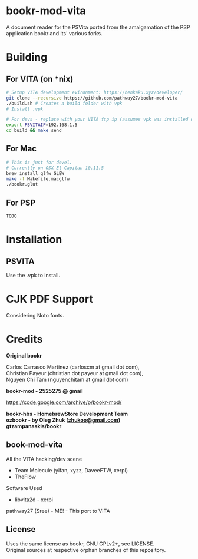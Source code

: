 # bookr-mod-vita

A document reader for the PSVita ported from the amalgamation of the PSP application bookr and its' various forks.

# Building

## For VITA (on *nix)

```sh
# Setup VITA development evironment: https://henkaku.xyz/developer/
git clone --recursive https://github.com/pathway27/bookr-mod-vita
./build.sh # Creates a build folder with vpk
# Install .vpk

# For devs - replace with your VITA ftp ip (assumes vpk was installed once)
export PSVITAIP=192.168.1.5
cd build && make send
```

## For Mac

```sh
# This is just for devel.
# Currently on OSX El Capitan 10.11.5
brew install glfw GLEW
make -f Makefile.macglfw
./bookr.glut
```

## For PSP

```
TODO
```

# Installation

## PSVITA

Use the .vpk to install.

# CJK PDF Support

Considering Noto fonts.

# Credits

**Original bookr**

Carlos Carrasco Martinez (carloscm at gmail dot com),  
Christian Payeur (christian dot payeur at gmail dot com),  
Nguyen Chi Tam (nguyenchitam at gmail dot com)  

**bookr-mod - 2525275 @ gmail**

https://code.google.com/archive/p/bookr-mod/

**bookr-hbs - HomebrewStore Development Team**  
**ozbookr - by Oleg Zhuk (zhukoo@gmail.com)**  
**gtzampanaskis/bookr**

## book-mod-vita

All the VITA hacking/dev scene

- Team Molecule (yifan, xyzz, DaveeFTW, xerpi)
- TheFlow

Software Used

- libvita2d - xerpi

pathway27 (Sree) - ME! - This port to VITA

## License

Uses the same license as bookr, GNU GPLv2+, see LICENSE.  
Original sources at respective orphan branches of this repository.